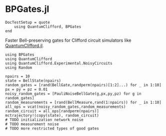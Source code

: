 # BPGates.jl

```@meta
DocTestSetup = quote
    using QuantumClifford, BPGates
end
```

Faster Bell-preserving gates for Clifford circuit simulators like [QuantumClifford.jl](https://github.com/Krastanov/QuantumClifford.jl).

```
using BPGates
using QuantumClifford
using QuantumClifford.Experimental.NoisyCircuits
using Random

npairs = 10
state = BellState(npairs)
random_gates = [rand(BellGate,randperm(npairs)[1:2]...) for _ in 1:10]
px = py = pz = 0.01
noisy_random_gates = [PauliNoiseBellGate(g,px,py,pz) for g in random_gates]
random_measurements = [rand(BellMeasure,rand(1:npairs)) for _ in 1:10]
all_ops = vcat(noisy_random_gates,random_measurements)
random_circuit = all_ops[randperm(npairs)]
mctrajectory!(copy(state), random_circuit)
# TODO initialization network noise
# TODO measurement noise
# TODO more restricted types of good gates
```